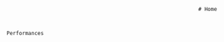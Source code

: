                                                                   # Home
                                                                  
                                                                  
                                                                  Performances
